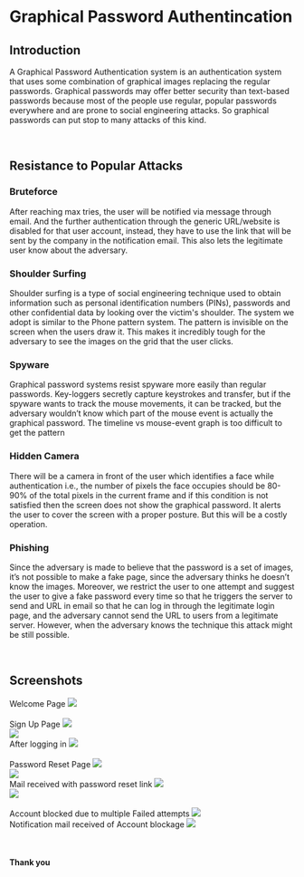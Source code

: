 # Graphical Password Authentincation

## Introduction
A Graphical Password Authentication system is an authentication system that uses some combination of graphical images replacing the regular passwords. Graphical passwords may offer better security than text-based passwords because most of the people use regular, popular passwords everywhere and are prone to social engineering attacks. So graphical passwords can put stop to many attacks of this kind.

<br>

## Resistance to Popular Attacks
### Bruteforce
After reaching max tries, the user will be notified via message through email. And the further authentication through the generic URL/website is disabled for that user account, instead, they have to use the link that will be sent by the company in the notification email. This also lets the legitimate user know about the adversary. 

### Shoulder Surfing
Shoulder surfing is a type of social engineering technique used to obtain information such as personal identification numbers (PINs), passwords and other confidential data by looking over the victim's shoulder. The system we adopt is similar to the Phone pattern system. The pattern is invisible on the screen when the users draw it. This makes it incredibly tough for the adversary to see the images on the grid that the user clicks.

### Spyware
Graphical password systems resist spyware more easily than regular passwords. Key-loggers secretly capture keystrokes and transfer, but if the spyware wants to track the mouse movements, it can be tracked, but the adversary wouldn’t know which part of the mouse event is actually the graphical password. The timeline vs mouse-event graph is too difficult to get the pattern

### Hidden Camera
There will be a camera in front of the user which identifies a face while authentication i.e., the number of pixels the face occupies should be 80-90% of the total pixels in the current frame and if this condition is not satisfied then the screen does not show the graphical password. It alerts the user to cover the screen with a proper posture. But this will be a costly operation. 

### Phishing
Since the adversary is made to believe that the password is a set of images, it’s not possible to make a fake page, since the adversary thinks he doesn’t know the images. Moreover, we restrict the user to one attempt and suggest the user to give a fake password every time so that he triggers the server to send and URL in email so that he can log in through the legitimate login page, and the adversary cannot send the URL to users from a legitimate server. However, when the adversary knows the technique this attack might be still possible. 

<br>

## Screenshots
Welcome Page 
![](screenshots/homepage.png)
<br> <br>
Sign Up Page
![](screenshots/register.png)
<br>
![](screenshots/registeredSuccessfully.png)
<br>
After logging in
![](screenshots/login.png)
<br> <br>
Password Reset Page
![](screenshots/passwordReset.png)
<br>
![](screenshots/passwordReset.png)
<br>
Mail received with password reset link
![](screenshots/resetMail.png)
<br>
![](screenshots/resetting.png)
<br> <br>
Account blocked due to multiple Failed attempts
![](screenshots/accountBlocked.png)
<br> Notification mail received of Account blockage
![](screenshots/blockedMail.png)

<br>

#### Thank you

